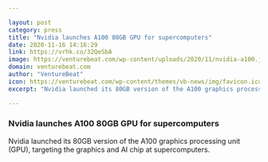 ```yaml
---

layout: post
category: press
title: "Nvidia launches A100 80GB GPU for supercomputers"
date: 2020-11-16 14:16:29
link: https://vrhk.co/32QeSbA
image: https://venturebeat.com/wp-content/uploads/2020/11/nvidia-a100.jpg?w=1200&strip=all
domain: venturebeat.com
author: "VentureBeat"
icon: https://venturebeat.com/wp-content/themes/vb-news/img/favicon.ico
excerpt: "Nvidia launched its 80GB version of the A100 graphics processing unit (GPU), targeting the graphics and AI chip at supercomputers."

---
```


### Nvidia launches A100 80GB GPU for supercomputers

Nvidia launched its 80GB version of the A100 graphics processing unit (GPU), targeting the graphics and AI chip at supercomputers.